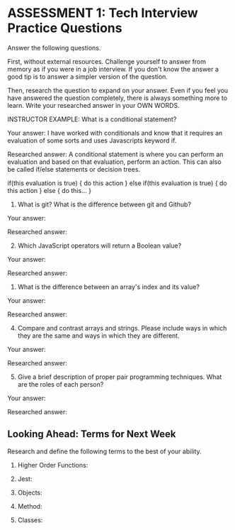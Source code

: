 # ASSESSMENT 1: Tech Interview Practice Questions

Answer the following questions.

First, without external resources. Challenge yourself to answer from memory as if you were in a job interview. If you don't know the answer a good tip is to answer a simpler version of the question.

Then, research the question to expand on your answer. Even if you feel you have answered the question completely, there is always something more to learn. Write your researched answer in your OWN WORDS.

INSTRUCTOR EXAMPLE: What is a conditional statement?

Your answer: I have worked with conditionals and know that it requires an evaluation of some sorts and uses Javascripts keyword if.

Researched answer: A conditional statement is where you can perform an evaluation and based on that evaluation, perform an action.  This can also be called if/else statements or decision trees.

if(this evaluation is true) {
  do this action
} else if(this evaluation is true) {
  do this action
} else {
  do this...
}

1. What is git? What is the difference between git and Github?

Your answer:

Researched answer:

2. Which JavaScript operators will return a Boolean value?

Your answer:

Researched answer:

1. What is the difference between an array's index and its value?

Your answer:

Researched answer:

4. Compare and contrast arrays and strings. Please include ways in which they are the same and ways in which they are different.

Your answer:

Researched answer:

5. Give a brief description of proper pair programming techniques. What are the roles of each person?

Your answer:

Researched answer:

## Looking Ahead: Terms for Next Week

Research and define the following terms to the best of your ability.

1. Higher Order Functions:

2. Jest:

3. Objects:

4. Method:

5. Classes:

